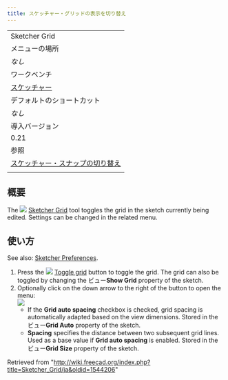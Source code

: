 ```yaml
---
title: スケッチャー・グリッドの表示を切り替え
---
```

|  |
| --- |
| Sketcher Grid |
| メニューの場所 |
| *なし* |
| ワークベンチ |
| [スケッチャー](/Sketcher_Workbench/ja "Sketcher Workbench/ja") |
| デフォルトのショートカット |
| *なし* |
| 導入バージョン |
| 0.21 |
| 参照 |
| [スケッチャー・スナップの切り替え](/Sketcher_Snap/ja "Sketcher Snap/ja") |
|  |

## 概要

The ![](/images/Sketcher_Grid.svg) [Sketcher Grid](/Sketcher_Grid "Sketcher Grid") tool toggles the grid in the sketch currently being edited. Settings can be changed in the related menu.

## 使い方

See also: [Sketcher Preferences](/Sketcher_Preferences#Grid "Sketcher Preferences").

1. Press the ![](/images/Sketcher_Grid.svg) [Toggle grid](/Sketcher_Grid "Sketcher Grid") button to toggle the grid. The grid can also be toggled by changing the ビュー**Show Grid** property of the sketch.
2. Optionally click on the down arrow to the right of the button to open the menu:  
   ![](/images/Sketcher_Grid_Menu.png)
   * If the **Grid auto spacing** checkbox is checked, grid spacing is automatically adapted based on the view dimensions. Stored in the ビュー**Grid Auto** property of the sketch.
   * **Spacing** specifies the distance between two subsequent grid lines. Used as a base value if **Grid auto spacing** is enabled. Stored in the ビュー**Grid Size** property of the sketch.

Retrieved from "<http://wiki.freecad.org/index.php?title=Sketcher_Grid/ja&oldid=1544206>"
